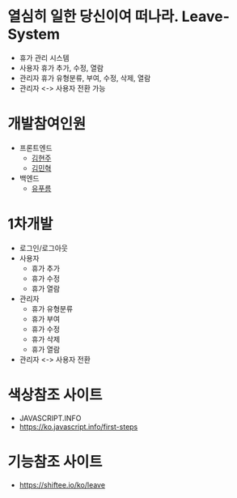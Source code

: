 # 열심히 일한 당신이여 떠나라. Leave-System
- 휴가 관리 시스템
- 사용자 휴가 추가, 수정, 열람 
- 관리자 휴가 유형분류, 부여, 수정, 삭제, 열람
- 관리자 <-> 사용자 전환 가능

# 개발참여인원
- 프론트엔드
  - [김현주](https://github.com/hyunjoogo)
  - [김민혁](https://github.com/Miintoo)
- 백엔드
  - [유푸름](https://github.com/ypr821)
# 1차개발
- 로그인/로그아웃
- 사용자
  - 휴가 추가
  - 휴가 수정
  - 휴가 열람
- 관리자
  - 휴가 유형분류
  - 휴가 부여
  - 휴가 수정
  - 휴가 삭제
  - 휴가 열람
- 관리자 <-> 사용자 전환


# 색상참조 사이트
- JAVASCRIPT.INFO
- https://ko.javascript.info/first-steps

# 기능참조 사이트
- https://shiftee.io/ko/leave
